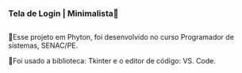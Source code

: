 ### Tela de Login | Minimalista🐍
##

<p>💠Esse projeto em Phyton, foi desenvolvido no curso Programador de sistemas, SENAC/PE.</p>
<p>💠Foi usado a biblioteca: Tkinter e o editor de código: VS. Code.</p>
